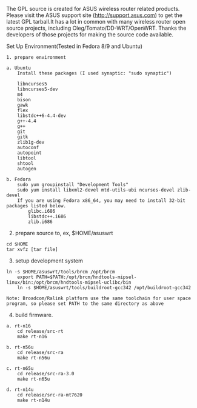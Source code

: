 
The GPL source is created for ASUS wireless router related products. Please visit the ASUS support site (http://support.asus.com) to get the latest GPL tarball.It has a lot in common with many wireless router open source projects, including Oleg/Tomato/DD-WRT/OpenWRT. Thanks the developers of those projects for making the source code available.

Set Up Environment(Tested in Fedora 8/9 and Ubuntu)

    1. prepare environment
	
	a. Ubuntu
		Install these packages (I used synaptic: "sudo synaptic")

		libncurses5
		libncurses5-dev
		m4
		bison
		gawk
		flex
		libstdc++6-4.4-dev
		g++-4.4
		g++
		git
		gitk
		zlib1g-dev
		autoconf
		autopoint
		libtool
		shtool
		autogen

	b. Fedora
		sudo yum groupinstall "Development Tools"
		sudo yum install libxml2-devel mtd-utils-ubi ncurses-devel zlib-devel
		If you are using Fedora x86_64, you may need to install 32-bit packages listed below.
			glibc.i686
			libstdc++.i686
			zlib.i686
   
   2. prepare source to, ex, $HOME/asuswrt

	cd $HOME
	tar xvfz [tar file]
 
   3. setup development system

	ln -s $HOME/asuswrt/tools/brcm /opt/brcm
        export PATH=$PATH:/opt/brcm/hndtools-mipsel-linux/bin:/opt/brcm/hndtools-mipsel-uclibc/bin
        ln -s $HOME/asuswrt/tools/buildroot-gcc342 /opt/buildroot-gcc342

	Note: Broadcom/Ralink platform use the same toolchain for user space program, so please set PATH to the same directory as above
   
   4. build firmware.

	a. rt-n16
		cd release/src-rt
		make rt-n16

	b. rt-n56u
		cd release/src-ra
		make rt-n56u

	c. rt-n65u
		cd release/src-ra-3.0
		make rt-n65u
	
	d. rt-n14u
		cd release/src-ra-mt7620
		make rt-n14u
	
